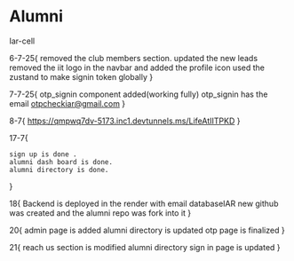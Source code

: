 # Alumni
Iar-cell

6-7-25{ 
    removed the club members section. 
    updated the new leads
    removed the iit logo in the navbar and added the profile icon 
    used the zustand to make signin token globally
}

7-7-25{
    otp_signin component added(working fully)
    otp_signin has the email otpcheckiar@gmail.com
}

8-7{
    https://qmpwq7dv-5173.inc1.devtunnels.ms/LifeAtIITPKD
}

17-7{

    sign up is done .
    alumni dash board is done.
    alumni directory is done.
}

18{
    Backend is deployed in the render with email databaseIAR
    new github was created and the alumni repo was fork into it
}

20{
    admin page is added 
    alumni directory is updated 
    otp page is finalized 
}

21{
    reach us section is modified
    alumni directory sign in page is updated
}
